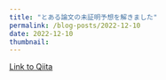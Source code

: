 ```yaml
---
title: "とある論文の未証明予想を解きました"
permalink: /blog-posts/2022-12-10
date: 2022-12-10
thumbnail: 
---
```


[Link to Qiita](https://qiita.com/hari64/items/333dbff8f8b8fccdeb2c)
